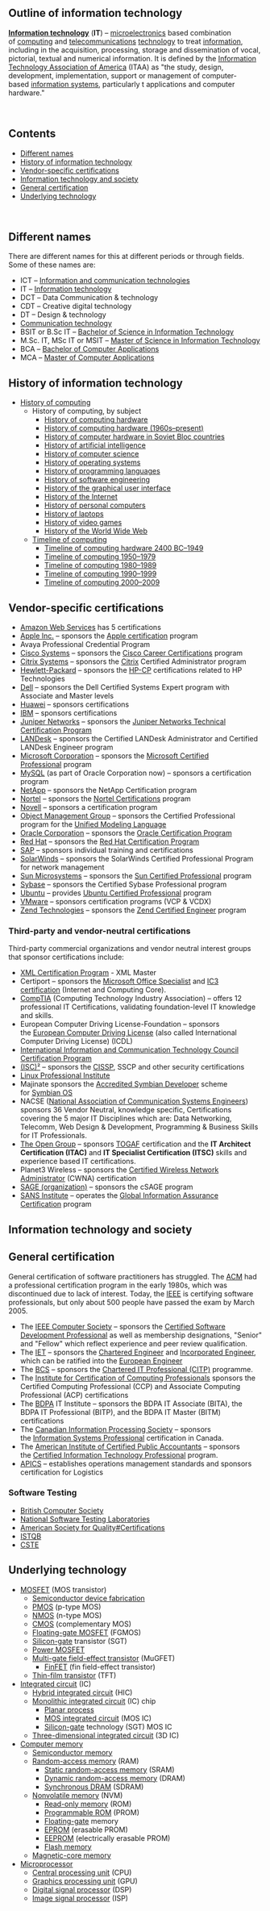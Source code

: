 <h2> Outline of information technology</h2>
<p><strong><a title="Information technology" href="https://en.wikipedia.org/wiki/Information_technology">Information technology</a></strong>&nbsp;(<strong>IT</strong>) &ndash;&nbsp;<a title="Microelectronics" href="https://en.wikipedia.org/wiki/Microelectronics">microelectronics</a>&nbsp;based combination of&nbsp;<a title="Computing" href="https://en.wikipedia.org/wiki/Computing">computing</a>&nbsp;and&nbsp;<a class="mw-redirect" title="Telecommunications" href="https://en.wikipedia.org/wiki/Telecommunications">telecommunications</a>&nbsp;<a title="Technology" href="https://en.wikipedia.org/wiki/Technology">technology</a>&nbsp;to treat&nbsp;<a title="Information" href="https://en.wikipedia.org/wiki/Information">information</a>, including in the acquisition, processing, storage and dissemination of vocal, pictorial, textual and numerical information. It is defined by the&nbsp;<a title="Information Technology Association of America" href="https://en.wikipedia.org/wiki/Information_Technology_Association_of_America">Information Technology Association of America</a>&nbsp;(ITAA) as "the study, design, development, implementation, support or management of computer-based&nbsp;<a title="Information system" href="https://en.wikipedia.org/wiki/Information_system">information systems</a>, particularly t applications and computer hardware."</p>
<p>&nbsp;</p>
<h2 id="mw-toc-heading">Contents</h2>
<ul>
<li class="toclevel-1 tocsection-1"><a href="#Different_names"><span class="toctext">Different names</span></a></li>
<li class="toclevel-1 tocsection-2"><a href="#History_of_information_technology"><span class="toctext">History of information technology</span></a></li>
<li class="toclevel-1 tocsection-3"><a href="#Vendor-specific_certifications"><span class="toctext">Vendor-specific certifications</span></a></li>
<li class="toclevel-1 tocsection-5"><a href="#Information_technology_and_society"><span class="toctext">Information technology and society</span></a></li>
<li class="toclevel-1 tocsection-6"><a href="#General_certification"><span class="toctext">General certification</span></a></li>
<li class="toclevel-1 tocsection-8"><a href="#Underlying_technology"><span class="toctext">Underlying technology</span></a></li>
</ul>
<p>&nbsp;</p>
<h2><span id="Different_names" class="mw-headline">Different names</span></h2>
<p>There are different names for this at different periods or through fields. Some of these names are:</p>
<ul>
<li>ICT<sup id="cite_ref-1" class="reference"></sup>&nbsp;&ndash;&nbsp;<a class="mw-redirect" title="Information and communication technologies" href="https://en.wikipedia.org/wiki/Information_and_communication_technologies">Information and communication technologies</a></li>
<li>IT<sup id="cite_ref-2" class="reference"></sup>&nbsp;&ndash;&nbsp;<a title="Information technology" href="https://en.wikipedia.org/wiki/Information_technology">Information technology</a></li>
<li>DCT<sup id="cite_ref-3" class="reference"></sup>&nbsp;&ndash; Data Communication &amp; technology</li>
<li>CDT<sup id="cite_ref-4" class="reference"></sup>&nbsp;&ndash; Creative digital technology</li>
<li>DT &ndash; Design &amp; technology<sup id="cite_ref-5" class="reference"></sup></li>
<li><a class="mw-redirect" title="Communication technology" href="https://en.wikipedia.org/wiki/Communication_technology">Communication technology</a><sup id="cite_ref-6" class="reference"></sup></li>
<li>BSIT or B.Sc IT<sup id="cite_ref-7" class="reference"></sup>&nbsp;&ndash;&nbsp;<a title="Bachelor of Science in Information Technology" href="https://en.wikipedia.org/wiki/Bachelor_of_Science_in_Information_Technology">Bachelor of Science in Information Technology</a></li>
<li>M.Sc. IT, MSc IT or MSIT<sup id="cite_ref-8" class="reference"></sup>&nbsp;&ndash;&nbsp;<a title="Master of Science in Information Technology" href="https://en.wikipedia.org/wiki/Master_of_Science_in_Information_Technology">Master of Science in Information Technology</a></li>
<li>BCA<sup id="cite_ref-9" class="reference"></sup>&nbsp;&ndash;&nbsp;<a class="mw-redirect" title="Bachelor of Computer Applications" href="https://en.wikipedia.org/wiki/Bachelor_of_Computer_Applications">Bachelor of Computer Applications</a></li>
<li>MCA<sup id="cite_ref-10" class="reference"></sup>&nbsp;&ndash;&nbsp;<a class="mw-redirect" title="Master of Computer Applications" href="https://en.wikipedia.org/wiki/Master_of_Computer_Applications">Master of Computer Applications</a></li>
</ul>
<h2><span id="History_of_information_technology" class="mw-headline">History of information technology</span></h2>
<ul>
<li><a title="History of computing" href="https://en.wikipedia.org/wiki/History_of_computing">History of computing</a>
<ul>
<li>History of computing, by subject
<ul>
<li><a title="History of computing hardware" href="https://en.wikipedia.org/wiki/History_of_computing_hardware">History of computing hardware</a></li>
<li><a title="History of computing hardware (1960s&ndash;present)" href="https://en.wikipedia.org/wiki/History_of_computing_hardware_(1960s%E2%80%93present)">History of computing hardware (1960s&ndash;present)</a></li>
<li><a title="History of computer hardware in Soviet Bloc countries" href="https://en.wikipedia.org/wiki/History_of_computer_hardware_in_Soviet_Bloc_countries">History of computer hardware in Soviet Bloc countries</a></li>
<li><a title="History of artificial intelligence" href="https://en.wikipedia.org/wiki/History_of_artificial_intelligence">History of artificial intelligence</a></li>
<li><a title="History of computer science" href="https://en.wikipedia.org/wiki/History_of_computer_science">History of computer science</a></li>
<li><a title="History of operating systems" href="https://en.wikipedia.org/wiki/History_of_operating_systems">History of operating systems</a></li>
<li><a title="History of programming languages" href="https://en.wikipedia.org/wiki/History_of_programming_languages">History of programming languages</a></li>
<li><a title="History of software engineering" href="https://en.wikipedia.org/wiki/History_of_software_engineering">History of software engineering</a></li>
<li><a title="History of the graphical user interface" href="https://en.wikipedia.org/wiki/History_of_the_graphical_user_interface">History of the graphical user interface</a></li>
<li><a title="History of the Internet" href="https://en.wikipedia.org/wiki/History_of_the_Internet">History of the Internet</a></li>
<li><a title="History of personal computers" href="https://en.wikipedia.org/wiki/History_of_personal_computers">History of personal computers</a></li>
<li><a title="History of laptops" href="https://en.wikipedia.org/wiki/History_of_laptops">History of laptops</a></li>
<li><a title="History of video games" href="https://en.wikipedia.org/wiki/History_of_video_games">History of video games</a></li>
<li><a title="History of the World Wide Web" href="https://en.wikipedia.org/wiki/History_of_the_World_Wide_Web">History of the World Wide Web</a></li>
</ul>
</li>
<li><a title="Timeline of computing" href="https://en.wikipedia.org/wiki/Timeline_of_computing">Timeline of computing</a>
<ul>
<li><a class="mw-redirect" title="Timeline of computing hardware 2400 BC&ndash;1949" href="https://en.wikipedia.org/wiki/Timeline_of_computing_hardware_2400_BC%E2%80%931949">Timeline of computing hardware 2400 BC&ndash;1949</a></li>
<li><a title="Timeline of computing 1950&ndash;1979" href="https://en.wikipedia.org/wiki/Timeline_of_computing_1950%E2%80%931979">Timeline of computing 1950&ndash;1979</a></li>
<li><a title="Timeline of computing 1980&ndash;1989" href="https://en.wikipedia.org/wiki/Timeline_of_computing_1980%E2%80%931989">Timeline of computing 1980&ndash;1989</a></li>
<li><a title="Timeline of computing 1990&ndash;1999" href="https://en.wikipedia.org/wiki/Timeline_of_computing_1990%E2%80%931999">Timeline of computing 1990&ndash;1999</a></li>
<li><a title="Timeline of computing 2000&ndash;2009" href="https://en.wikipedia.org/wiki/Timeline_of_computing_2000%E2%80%932009">Timeline of computing 2000&ndash;2009</a></li>
</ul>
</li>
</ul>
</li>
</ul>
<h2><span id="Vendor-specific_certifications" class="mw-headline">Vendor-specific certifications</span></h2>
<ul>
<li><a title="Amazon Web Services" href="https://en.wikipedia.org/wiki/Amazon_Web_Services">Amazon Web Services</a>&nbsp;has 5 certifications&nbsp;<sup id="cite_ref-11" class="reference"></sup></li>
<li><a title="Apple Inc." href="https://en.wikipedia.org/wiki/Apple_Inc.">Apple Inc.</a>&nbsp;&ndash; sponsors the&nbsp;<a class="mw-redirect" title="Apple certification" href="https://en.wikipedia.org/wiki/Apple_certification">Apple certification</a>&nbsp;program<sup id="cite_ref-12" class="reference"></sup></li>
<li>Avaya Professional Credential Program</li>
<li><a title="Cisco Systems" href="https://en.wikipedia.org/wiki/Cisco_Systems">Cisco Systems</a>&nbsp;&ndash; sponsors the&nbsp;<a class="mw-redirect" title="Cisco Career Certifications" href="https://en.wikipedia.org/wiki/Cisco_Career_Certifications">Cisco Career Certifications</a>&nbsp;program</li>
<li><a title="Citrix Systems" href="https://en.wikipedia.org/wiki/Citrix_Systems">Citrix Systems</a>&nbsp;&ndash; sponsors the&nbsp;<a class="mw-redirect" title="Citrix" href="https://en.wikipedia.org/wiki/Citrix">Citrix</a>&nbsp;Certified Administrator program</li>
<li><a title="Hewlett-Packard" href="https://en.wikipedia.org/wiki/Hewlett-Packard">Hewlett-Packard</a>&nbsp;&ndash; sponsors the&nbsp;<a class="mw-redirect" title="HP Certified Professional" href="https://en.wikipedia.org/wiki/HP_Certified_Professional">HP-CP</a>&nbsp;certifications related to HP Technologies</li>
<li><a title="Dell" href="https://en.wikipedia.org/wiki/Dell">Dell</a>&nbsp;&ndash; sponsors the Dell Certified Systems Expert program with Associate and Master levels</li>
<li><a title="Huawei" href="https://en.wikipedia.org/wiki/Huawei">Huawei</a>&nbsp;&ndash; sponsors certifications</li>
<li><a title="IBM" href="https://en.wikipedia.org/wiki/IBM">IBM</a>&nbsp;&ndash; sponsors certifications</li>
<li><a title="Juniper Networks" href="https://en.wikipedia.org/wiki/Juniper_Networks">Juniper Networks</a>&nbsp;&ndash; sponsors the&nbsp;<a class="mw-redirect" title="Juniper Networks Technical Certification Program" href="https://en.wikipedia.org/wiki/Juniper_Networks_Technical_Certification_Program">Juniper Networks Technical Certification Program</a></li>
<li><a class="mw-redirect" title="LANDesk" href="https://en.wikipedia.org/wiki/LANDesk">LANDesk</a>&nbsp;&ndash; sponsors the Certified LANDesk Administrator and Certified LANDesk Engineer program</li>
<li><a class="mw-redirect" title="Microsoft Corporation" href="https://en.wikipedia.org/wiki/Microsoft_Corporation">Microsoft Corporation</a>&nbsp;&ndash; sponsors the&nbsp;<a title="Microsoft Certified Professional" href="https://en.wikipedia.org/wiki/Microsoft_Certified_Professional">Microsoft Certified Professional</a>&nbsp;program</li>
<li><a title="MySQL" href="https://en.wikipedia.org/wiki/MySQL">MySQL</a>&nbsp;(as part of Oracle Corporation now) &ndash; sponsors a certification program</li>
<li><a title="NetApp" href="https://en.wikipedia.org/wiki/NetApp">NetApp</a>&nbsp;&ndash; sponsors the NetApp Certification program</li>
<li><a title="Nortel" href="https://en.wikipedia.org/wiki/Nortel">Nortel</a>&nbsp;&ndash; sponsors the&nbsp;<a title="Nortel Certifications" href="https://en.wikipedia.org/wiki/Nortel_Certifications">Nortel Certifications</a>&nbsp;program</li>
<li><a title="Novell" href="https://en.wikipedia.org/wiki/Novell">Novell</a>&nbsp;&ndash; sponsors a certification program</li>
<li><a title="Object Management Group" href="https://en.wikipedia.org/wiki/Object_Management_Group">Object Management Group</a>&nbsp;&ndash; sponsors the Certified Professional program for the&nbsp;<a title="Unified Modeling Language" href="https://en.wikipedia.org/wiki/Unified_Modeling_Language">Unified Modeling Language</a></li>
<li><a title="Oracle Corporation" href="https://en.wikipedia.org/wiki/Oracle_Corporation">Oracle Corporation</a>&nbsp;&ndash; sponsors the&nbsp;<a title="Oracle Certification Program" href="https://en.wikipedia.org/wiki/Oracle_Certification_Program">Oracle Certification Program</a><sup id="cite_ref-13" class="reference"></sup></li>
<li><a title="Red Hat" href="https://en.wikipedia.org/wiki/Red_Hat">Red Hat</a>&nbsp;&ndash; sponsors the&nbsp;<a title="Red Hat Certification Program" href="https://en.wikipedia.org/wiki/Red_Hat_Certification_Program">Red Hat Certification Program</a></li>
<li><a class="mw-redirect" title="SAP AG" href="https://en.wikipedia.org/wiki/SAP_AG">SAP</a>&nbsp;&ndash; sponsors individual training and certifications</li>
<li><a title="SolarWinds" href="https://en.wikipedia.org/wiki/SolarWinds">SolarWinds</a>&nbsp;&ndash; sponsors the SolarWinds Certified Professional Program for network management&nbsp;<sup id="cite_ref-one_14-0" class="reference"></sup></li>
<li><a title="Sun Microsystems" href="https://en.wikipedia.org/wiki/Sun_Microsystems">Sun Microsystems</a>&nbsp;&ndash; sponsors the&nbsp;<a class="mw-redirect" title="Sun Certified Professional" href="https://en.wikipedia.org/wiki/Sun_Certified_Professional">Sun Certified Professional</a>&nbsp;program</li>
<li><a title="Sybase" href="https://en.wikipedia.org/wiki/Sybase">Sybase</a>&nbsp;&ndash; sponsors the Certified Sybase Professional program</li>
<li><a class="mw-redirect" title="Ubuntu (operating system)" href="https://en.wikipedia.org/wiki/Ubuntu_(operating_system)">Ubuntu</a>&nbsp;&ndash; provides&nbsp;<a class="mw-redirect" title="Ubuntu Certified Professional" href="https://en.wikipedia.org/wiki/Ubuntu_Certified_Professional">Ubuntu Certified Professional</a>&nbsp;program</li>
<li><a title="VMware" href="https://en.wikipedia.org/wiki/VMware">VMware</a>&nbsp;&ndash; sponsors certification programs (VCP &amp; VCDX)</li>
<li><a class="mw-redirect" title="Zend Technologies" href="https://en.wikipedia.org/wiki/Zend_Technologies">Zend Technologies</a>&nbsp;&ndash; sponsors the&nbsp;<a class="mw-redirect" title="Zend Certified Engineer" href="https://en.wikipedia.org/wiki/Zend_Certified_Engineer">Zend Certified Engineer</a>&nbsp;program</li>
</ul>
<h3><span id="Third-party_and_vendor-neutral_certifications" class="mw-headline">Third-party and vendor-neutral certifications</span></h3>
<p>Third-party commercial organizations and vendor neutral interest groups that sponsor certifications include:</p>
<ul>
<li><a title="XML Certification Program" href="https://en.wikipedia.org/wiki/XML_Certification_Program">XML Certification Program</a>&nbsp;- XML Master</li>
<li>Certiport &ndash; sponsors the&nbsp;<a class="mw-redirect" title="Microsoft Office Specialist" href="https://en.wikipedia.org/wiki/Microsoft_Office_Specialist">Microsoft Office Specialist</a>&nbsp;and&nbsp;<a class="new" title="IC3 certification (page does not exist)" href="https://en.wikipedia.org/w/index.php?title=IC3_certification&amp;action=edit&amp;redlink=1">IC3 certification</a>&nbsp;(Internet and Computing Core).</li>
<li><a title="CompTIA" href="https://en.wikipedia.org/wiki/CompTIA">CompTIA</a>&nbsp;(Computing Technology Industry Association) &ndash; offers 12 professional IT Certifications, validating foundation-level IT knowledge and skills.</li>
<li>European Computer Driving License-Foundation &ndash; sponsors the&nbsp;<a class="mw-redirect" title="European Computer Driving License" href="https://en.wikipedia.org/wiki/European_Computer_Driving_License">European Computer Driving License</a>&nbsp;(also called International Computer Driving License) (ICDL)</li>
<li><a title="International Information and Communication Technology Council Certification Program" href="https://en.wikipedia.org/wiki/International_Information_and_Communication_Technology_Council_Certification_Program">International Information and Communication Technology Council Certification Program</a></li>
<li><a title="(ISC)&sup2;" href="https://en.wikipedia.org/wiki/(ISC)%C2%B2">(ISC)&sup2;</a>&nbsp;&ndash; sponsors the&nbsp;<a class="mw-redirect" title="CISSP" href="https://en.wikipedia.org/wiki/CISSP">CISSP</a>, SSCP and other security certifications</li>
<li><a title="Linux Professional Institute" href="https://en.wikipedia.org/wiki/Linux_Professional_Institute">Linux Professional Institute</a></li>
<li>Majinate sponsors the&nbsp;<a title="Accredited Symbian Developer" href="https://en.wikipedia.org/wiki/Accredited_Symbian_Developer">Accredited Symbian Developer</a>&nbsp;scheme for&nbsp;<a class="mw-redirect" title="Symbian OS" href="https://en.wikipedia.org/wiki/Symbian_OS">Symbian OS</a></li>
<li>NACSE (<a class="new" title="National Association of Communication Systems Engineers (page does not exist)" href="https://en.wikipedia.org/w/index.php?title=National_Association_of_Communication_Systems_Engineers&amp;action=edit&amp;redlink=1">National Association of Communication Systems Engineers</a>) sponsors 36 Vendor Neutral, knowledge specific, Certifications covering the 5 major IT Disciplines which are: Data Networking, Telecomm, Web Design &amp; Development, Programming &amp; Business Skills for IT Professionals.</li>
<li><a title="The Open Group" href="https://en.wikipedia.org/wiki/The_Open_Group">The Open Group</a>&nbsp;&ndash; sponsors&nbsp;<a class="mw-redirect" title="TOGAF" href="https://en.wikipedia.org/wiki/TOGAF">TOGAF</a>&nbsp;certification and the&nbsp;<strong>IT Architect Certification (ITAC)</strong>&nbsp;and&nbsp;<strong>IT Specialist Certification (ITSC)</strong>&nbsp;skills and experience based IT certifications.</li>
<li>Planet3 Wireless &ndash; sponsors the&nbsp;<a title="Certified Wireless Network Administrator" href="https://en.wikipedia.org/wiki/Certified_Wireless_Network_Administrator">Certified Wireless Network Administrator</a>&nbsp;(CWNA) certification</li>
<li><a class="mw-redirect" title="SAGE (organization)" href="https://en.wikipedia.org/wiki/SAGE_(organization)">SAGE (organization)</a>&nbsp;&ndash; sponsors the cSAGE program</li>
<li><a title="SANS Institute" href="https://en.wikipedia.org/wiki/SANS_Institute">SANS Institute</a>&nbsp;&ndash; operates the&nbsp;<a title="Global Information Assurance Certification" href="https://en.wikipedia.org/wiki/Global_Information_Assurance_Certification">Global Information Assurance Certification</a>&nbsp;program</li>
</ul>
<h2><span id="Information_technology_and_society" class="mw-headline">Information technology and society</span></h2>
<h2><span id="General_certification" class="mw-headline">General certification</span></h2>
<p>General certification of software practitioners has struggled. The&nbsp;<a title="Association for Computing Machinery" href="https://en.wikipedia.org/wiki/Association_for_Computing_Machinery">ACM</a>&nbsp;had a professional certification program in the early 1980s, which was discontinued due to lack of interest. Today, the&nbsp;<a title="Institute of Electrical and Electronics Engineers" href="https://en.wikipedia.org/wiki/Institute_of_Electrical_and_Electronics_Engineers">IEEE</a>&nbsp;is certifying software professionals, but only about 500 people have passed the exam by March 2005.</p>
<ul>
<li>The&nbsp;<a title="IEEE Computer Society" href="https://en.wikipedia.org/wiki/IEEE_Computer_Society">IEEE Computer Society</a>&nbsp;&ndash; sponsors the&nbsp;<a title="Certified Software Development Professional" href="https://en.wikipedia.org/wiki/Certified_Software_Development_Professional">Certified Software Development Professional</a>&nbsp;as well as membership designations, "Senior" and "Fellow" which reflect experience and peer review qualification.</li>
<li>The&nbsp;<a title="Institution of Engineering and Technology" href="https://en.wikipedia.org/wiki/Institution_of_Engineering_and_Technology">IET</a>&nbsp;&ndash; sponsors the&nbsp;<a title="Chartered Engineer (UK)" href="https://en.wikipedia.org/wiki/Chartered_Engineer_(UK)">Chartered Engineer</a>&nbsp;and&nbsp;<a class="mw-redirect" title="IEng" href="https://en.wikipedia.org/wiki/IEng">Incorporated Engineer</a>, which can be ratified into the&nbsp;<a class="mw-redirect" title="Eur Ing" href="https://en.wikipedia.org/wiki/Eur_Ing">European Engineer</a></li>
<li>The&nbsp;<a title="British Computer Society" href="https://en.wikipedia.org/wiki/British_Computer_Society">BCS</a>&nbsp;&ndash; sponsors the&nbsp;<a title="Chartered IT Professional" href="https://en.wikipedia.org/wiki/Chartered_IT_Professional">Chartered IT Professional (CITP)</a>&nbsp;programme.</li>
<li>The&nbsp;<a title="Institute for Certification of Computing Professionals" href="https://en.wikipedia.org/wiki/Institute_for_Certification_of_Computing_Professionals">Institute for Certification of Computing Professionals</a>&nbsp;sponsors the Certified Computing Professional (CCP) and Associate Computing Professional (ACP) certifications</li>
<li>The&nbsp;<a class="mw-redirect" title="BDPA" href="https://en.wikipedia.org/wiki/BDPA">BDPA</a>&nbsp;IT Institute &ndash; sponsors the BDPA IT Associate (BITA), the BDPA IT Professional (BITP), and the BDPA IT Master (BITM) certifications</li>
<li>The&nbsp;<a title="Canadian Information Processing Society" href="https://en.wikipedia.org/wiki/Canadian_Information_Processing_Society">Canadian Information Processing Society</a>&nbsp;&ndash; sponsors the&nbsp;<a title="Information Systems Professional" href="https://en.wikipedia.org/wiki/Information_Systems_Professional">Information Systems Professional</a>&nbsp;certification in Canada.</li>
<li>The&nbsp;<a title="American Institute of Certified Public Accountants" href="https://en.wikipedia.org/wiki/American_Institute_of_Certified_Public_Accountants">American Institute of Certified Public Accountants</a>&nbsp;&ndash; sponsors the&nbsp;<a title="Certified Information Technology Professional" href="https://en.wikipedia.org/wiki/Certified_Information_Technology_Professional">Certified Information Technology Professional</a>&nbsp;program.</li>
<li><a title="APICS" href="https://en.wikipedia.org/wiki/APICS">APICS</a>&nbsp;&ndash; establishes operations management standards and sponsors certification for Logistics</li>
</ul>
<h3><span id="Software_Testing" class="mw-headline">Software Testing</span></h3>
<ul>
<li><a title="British Computer Society" href="https://en.wikipedia.org/wiki/British_Computer_Society">British Computer Society</a></li>
<li><a title="National Software Testing Laboratories" href="https://en.wikipedia.org/wiki/National_Software_Testing_Laboratories">National Software Testing Laboratories</a></li>
<li><a title="American Society for Quality" href="https://en.wikipedia.org/wiki/American_Society_for_Quality#Certifications">American Society for Quality#Certifications</a></li>
<li><a class="mw-redirect" title="ISTQB" href="https://en.wikipedia.org/wiki/ISTQB">ISTQB</a></li>
<li><a class="mw-redirect" title="CSTE" href="https://en.wikipedia.org/wiki/CSTE">CSTE</a></li>
</ul>
<h2><span id="Underlying_technology" class="mw-headline">Underlying technology</span></h2>
<ul>
<li><a title="MOSFET" href="https://en.wikipedia.org/wiki/MOSFET">MOSFET</a>&nbsp;(MOS transistor)
<ul>
<li><a title="Semiconductor device fabrication" href="https://en.wikipedia.org/wiki/Semiconductor_device_fabrication">Semiconductor device fabrication</a></li>
<li><a title="PMOS logic" href="https://en.wikipedia.org/wiki/PMOS_logic">PMOS</a>&nbsp;(p-type MOS)</li>
<li><a title="NMOS logic" href="https://en.wikipedia.org/wiki/NMOS_logic">NMOS</a>&nbsp;(n-type MOS)</li>
<li><a title="CMOS" href="https://en.wikipedia.org/wiki/CMOS">CMOS</a>&nbsp;(complementary MOS)</li>
<li><a title="Floating-gate MOSFET" href="https://en.wikipedia.org/wiki/Floating-gate_MOSFET">Floating-gate MOSFET</a>&nbsp;(FGMOS)</li>
<li><a class="mw-redirect" title="Silicon-gate" href="https://en.wikipedia.org/wiki/Silicon-gate">Silicon-gate</a>&nbsp;transistor (SGT)</li>
<li><a title="Power MOSFET" href="https://en.wikipedia.org/wiki/Power_MOSFET">Power MOSFET</a></li>
<li><a class="mw-redirect" title="Multi-gate field-effect transistor" href="https://en.wikipedia.org/wiki/Multi-gate_field-effect_transistor">Multi-gate field-effect transistor</a>&nbsp;(MuGFET)
<ul>
<li><a title="FinFET" href="https://en.wikipedia.org/wiki/FinFET">FinFET</a>&nbsp;(fin field-effect transistor)</li>
</ul>
</li>
<li><a title="Thin-film transistor" href="https://en.wikipedia.org/wiki/Thin-film_transistor">Thin-film transistor</a>&nbsp;(TFT)</li>
</ul>
</li>
<li><a title="Integrated circuit" href="https://en.wikipedia.org/wiki/Integrated_circuit">Integrated circuit</a>&nbsp;(IC)
<ul>
<li><a title="Hybrid integrated circuit" href="https://en.wikipedia.org/wiki/Hybrid_integrated_circuit">Hybrid integrated circuit</a>&nbsp;(HIC)</li>
<li><a class="mw-redirect" title="Monolithic integrated circuit" href="https://en.wikipedia.org/wiki/Monolithic_integrated_circuit">Monolithic integrated circuit</a>&nbsp;(IC) chip
<ul>
<li><a title="Planar process" href="https://en.wikipedia.org/wiki/Planar_process">Planar process</a></li>
<li><a title="MOSFET" href="https://en.wikipedia.org/wiki/MOSFET#MOS_integrated_circuits">MOS integrated circuit</a>&nbsp;(MOS IC)</li>
<li><a class="mw-redirect" title="Silicon-gate" href="https://en.wikipedia.org/wiki/Silicon-gate">Silicon-gate</a>&nbsp;technology (SGT) MOS IC</li>
</ul>
</li>
<li><a title="Three-dimensional integrated circuit" href="https://en.wikipedia.org/wiki/Three-dimensional_integrated_circuit">Three-dimensional integrated circuit</a>&nbsp;(3D IC)</li>
</ul>
</li>
<li><a title="Computer memory" href="https://en.wikipedia.org/wiki/Computer_memory">Computer memory</a>
<ul>
<li><a title="Semiconductor memory" href="https://en.wikipedia.org/wiki/Semiconductor_memory">Semiconductor memory</a></li>
<li><a title="Random-access memory" href="https://en.wikipedia.org/wiki/Random-access_memory">Random-access memory</a>&nbsp;(RAM)
<ul>
<li><a title="Static random-access memory" href="https://en.wikipedia.org/wiki/Static_random-access_memory">Static random-access memory</a>&nbsp;(SRAM)</li>
<li><a title="Dynamic random-access memory" href="https://en.wikipedia.org/wiki/Dynamic_random-access_memory">Dynamic random-access memory</a>&nbsp;(DRAM)</li>
<li><a class="mw-redirect" title="Synchronous DRAM" href="https://en.wikipedia.org/wiki/Synchronous_DRAM">Synchronous DRAM</a>&nbsp;(SDRAM)</li>
</ul>
</li>
<li><a class="mw-redirect" title="Nonvolatile memory" href="https://en.wikipedia.org/wiki/Nonvolatile_memory">Nonvolatile memory</a>&nbsp;(NVM)
<ul>
<li><a title="Read-only memory" href="https://en.wikipedia.org/wiki/Read-only_memory">Read-only memory</a>&nbsp;(ROM)</li>
<li><a class="mw-redirect" title="Programmable ROM" href="https://en.wikipedia.org/wiki/Programmable_ROM">Programmable ROM</a>&nbsp;(PROM)</li>
<li><a class="mw-redirect" title="Floating-gate" href="https://en.wikipedia.org/wiki/Floating-gate">Floating-gate</a>&nbsp;memory</li>
<li><a title="EPROM" href="https://en.wikipedia.org/wiki/EPROM">EPROM</a>&nbsp;(erasable PROM)</li>
<li><a title="EEPROM" href="https://en.wikipedia.org/wiki/EEPROM">EEPROM</a>&nbsp;(electrically erasable PROM)</li>
<li><a title="Flash memory" href="https://en.wikipedia.org/wiki/Flash_memory">Flash memory</a></li>
</ul>
</li>
<li><a title="Magnetic-core memory" href="https://en.wikipedia.org/wiki/Magnetic-core_memory">Magnetic-core memory</a></li>
</ul>
</li>
<li><a title="Microprocessor" href="https://en.wikipedia.org/wiki/Microprocessor">Microprocessor</a>
<ul>
<li><a title="Central processing unit" href="https://en.wikipedia.org/wiki/Central_processing_unit">Central processing unit</a>&nbsp;(CPU)</li>
<li><a title="Graphics processing unit" href="https://en.wikipedia.org/wiki/Graphics_processing_unit">Graphics processing unit</a>&nbsp;(GPU)</li>
<li><a title="Digital signal processor" href="https://en.wikipedia.org/wiki/Digital_signal_processor">Digital signal processor</a>&nbsp;(DSP)</li>
<li><a class="mw-redirect" title="Image signal processor" href="https://en.wikipedia.org/wiki/Image_signal_processor">Image signal processor</a>&nbsp;(ISP)</li>
</ul>
</li>
</ul>
